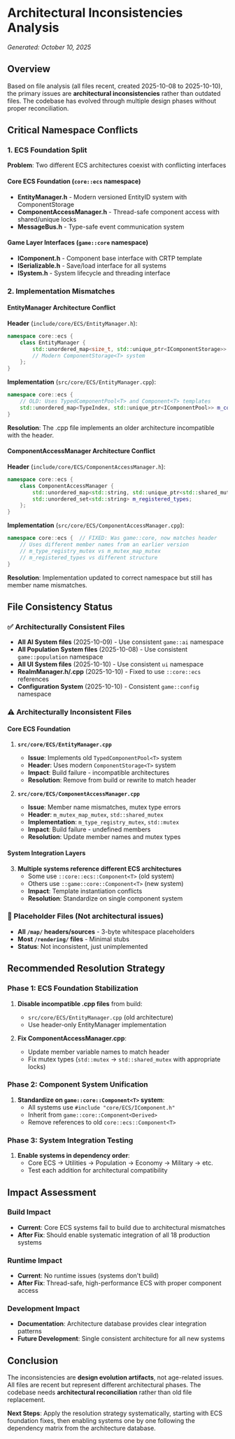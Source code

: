 # Architectural Inconsistencies Analysis
*Generated: October 10, 2025*

## Overview

Based on file analysis (all files recent, created 2025-10-08 to 2025-10-10), the primary issues are **architectural inconsistencies** rather than outdated files. The codebase has evolved through multiple design phases without proper reconciliation.

## Critical Namespace Conflicts

### 1. ECS Foundation Split
**Problem**: Two different ECS architectures coexist with conflicting interfaces

#### Core ECS Foundation (`core::ecs` namespace)
- **EntityManager.h** - Modern versioned EntityID system with ComponentStorage
- **ComponentAccessManager.h** - Thread-safe component access with shared/unique locks  
- **MessageBus.h** - Type-safe event communication system

#### Game Layer Interfaces (`game::core` namespace)  
- **IComponent.h** - Component base interface with CRTP template
- **ISerializable.h** - Save/load interface for all systems
- **ISystem.h** - System lifecycle and threading interface

### 2. Implementation Mismatches

#### EntityManager Architecture Conflict
**Header** (`include/core/ECS/EntityManager.h`):
```cpp
namespace core::ecs {
    class EntityManager {
        std::unordered_map<size_t, std::unique_ptr<IComponentStorage>> m_component_storages;
        // Modern ComponentStorage<T> system
    };
}
```

**Implementation** (`src/core/ECS/EntityManager.cpp`):
```cpp
namespace core::ecs {
    // OLD: Uses TypedComponentPool<T> and Component<T> templates
    std::unordered_map<TypeIndex, std::unique_ptr<IComponentPool>> m_component_pools;
}
```

**Resolution**: The .cpp file implements an older architecture incompatible with the header.

#### ComponentAccessManager Architecture Conflict  
**Header** (`include/core/ECS/ComponentAccessManager.h`):
```cpp
namespace core::ecs {
    class ComponentAccessManager {
        std::unordered_map<std::string, std::unique_ptr<std::shared_mutex>> m_component_mutexes;
        std::unordered_set<std::string> m_registered_types;
    };
}
```

**Implementation** (`src/core/ECS/ComponentAccessManager.cpp`):
```cpp
namespace core::ecs {  // FIXED: Was game::core, now matches header
    // Uses different member names from an earlier version
    // m_type_registry_mutex vs m_mutex_map_mutex
    // m_registered_types vs different structure
}
```

**Resolution**: Implementation updated to correct namespace but still has member name mismatches.

## File Consistency Status

### ✅ Architecturally Consistent Files
- **All AI System files** (2025-10-09) - Use consistent `game::ai` namespace
- **All Population System files** (2025-10-08) - Use consistent `game::population` namespace  
- **All UI System files** (2025-10-10) - Use consistent `ui` namespace
- **RealmManager.h/.cpp** (2025-10-10) - Fixed to use `::core::ecs` references
- **Configuration System** (2025-10-10) - Consistent `game::config` namespace

### ⚠️ Architecturally Inconsistent Files

#### Core ECS Foundation
1. **`src/core/ECS/EntityManager.cpp`** 
   - **Issue**: Implements old `TypedComponentPool<T>` system
   - **Header**: Uses modern `ComponentStorage<T>` system  
   - **Impact**: Build failure - incompatible architectures
   - **Resolution**: Remove from build or rewrite to match header

2. **`src/core/ECS/ComponentAccessManager.cpp`**
   - **Issue**: Member name mismatches, mutex type errors
   - **Header**: `m_mutex_map_mutex`, `std::shared_mutex`
   - **Implementation**: `m_type_registry_mutex`, `std::mutex`
   - **Impact**: Build failure - undefined members
   - **Resolution**: Update member names and mutex types

#### System Integration Layers
3. **Multiple systems reference different ECS architectures**
   - Some use `::core::ecs::Component<T>` (old system)
   - Others use `::game::core::Component<T>` (new system)
   - **Impact**: Template instantiation conflicts
   - **Resolution**: Standardize on single component system

### 🚫 Placeholder Files (Not architectural issues)
- **All `/map/` headers/sources** - 3-byte whitespace placeholders
- **Most `/rendering/` files** - Minimal stubs
- **Status**: Not inconsistent, just unimplemented

## Recommended Resolution Strategy

### Phase 1: ECS Foundation Stabilization
1. **Disable incompatible .cpp files** from build:
   - `src/core/ECS/EntityManager.cpp` (old architecture)
   - Use header-only EntityManager implementation
   
2. **Fix ComponentAccessManager.cpp**:
   - Update member variable names to match header
   - Fix mutex types (`std::mutex` → `std::shared_mutex` with appropriate locks)

### Phase 2: Component System Unification  
1. **Standardize on `game::core::Component<T>` system**:
   - All systems use `#include "core/ECS/IComponent.h"`
   - Inherit from `game::core::Component<Derived>`
   - Remove references to old `core::ecs::Component<T>`

### Phase 3: System Integration Testing
1. **Enable systems in dependency order**:
   - Core ECS → Utilities → Population → Economy → Military → etc.
   - Test each addition for architectural compatibility

## Impact Assessment

### Build Impact
- **Current**: Core ECS systems fail to build due to architectural mismatches
- **After Fix**: Should enable systematic integration of all 18 production systems

### Runtime Impact  
- **Current**: No runtime issues (systems don't build)
- **After Fix**: Thread-safe, high-performance ECS with proper component access

### Development Impact
- **Documentation**: Architecture database provides clear integration patterns
- **Future Development**: Single consistent architecture for all new systems

## Conclusion

The inconsistencies are **design evolution artifacts**, not age-related issues. All files are recent but represent different architectural phases. The codebase needs **architectural reconciliation** rather than old file replacement.

**Next Steps**: Apply the resolution strategy systematically, starting with ECS foundation fixes, then enabling systems one by one following the dependency matrix from the architecture database.